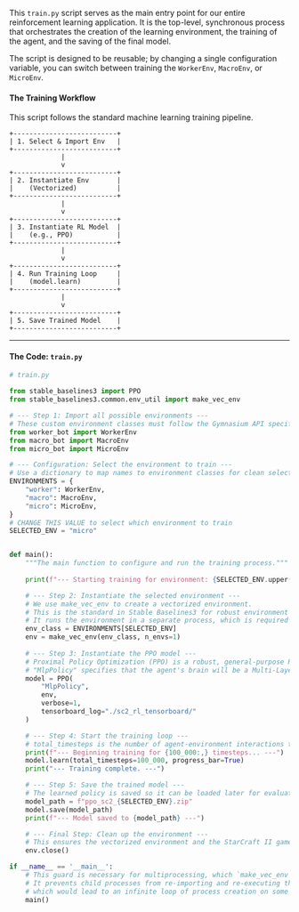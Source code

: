 This `train.py` script serves as the main entry point for our entire reinforcement learning application. It is the top-level, synchronous process that orchestrates the creation of the learning environment, the training of the agent, and the saving of the final model.

The script is designed to be reusable; by changing a single configuration variable, you can switch between training the `WorkerEnv`, `MacroEnv`, or `MicroEnv`.

#### **The Training Workflow**

This script follows the standard machine learning training pipeline.

```
+--------------------------+
| 1. Select & Import Env   |
+--------------------------+
             |
             v
+--------------------------+
| 2. Instantiate Env       |
|    (Vectorized)          |
+--------------------------+
             |
             v
+--------------------------+
| 3. Instantiate RL Model  |
|    (e.g., PPO)           |
+--------------------------+
             |
             v
+--------------------------+
| 4. Run Training Loop     |
|    (model.learn)         |
+--------------------------+
             |
             v
+--------------------------+
| 5. Save Trained Model    |
+--------------------------+
```

---

#### **The Code: `train.py`**

```python
# train.py

from stable_baselines3 import PPO
from stable_baselines3.common.env_util import make_vec_env

# --- Step 1: Import all possible environments ---
# These custom environment classes must follow the Gymnasium API specification.
from worker_bot import WorkerEnv
from macro_bot import MacroEnv
from micro_bot import MicroEnv

# --- Configuration: Select the environment to train ---
# Use a dictionary to map names to environment classes for clean selection.
ENVIRONMENTS = {
    "worker": WorkerEnv,
    "macro": MacroEnv,
    "micro": MicroEnv,
}
# CHANGE THIS VALUE to select which environment to train
SELECTED_ENV = "micro"


def main():
    """The main function to configure and run the training process."""
    
    print(f"--- Starting training for environment: {SELECTED_ENV.upper()} ---")

    # --- Step 2: Instantiate the selected environment ---
    # We use make_vec_env to create a vectorized environment.
    # This is the standard in Stable Baselines3 for robust environment handling.
    # It runs the environment in a separate process, which is required for StarCraft II.
    env_class = ENVIRONMENTS[SELECTED_ENV]
    env = make_vec_env(env_class, n_envs=1)
    
    # --- Step 3: Instantiate the PPO model ---
    # Proximal Policy Optimization (PPO) is a robust, general-purpose RL algorithm.
    # "MlpPolicy" specifies that the agent's brain will be a Multi-Layer Perceptron network.
    model = PPO(
        "MlpPolicy",
        env,
        verbose=1,
        tensorboard_log="./sc2_rl_tensorboard/"
    )

    # --- Step 4: Start the training loop ---
    # total_timesteps is the number of agent-environment interactions to perform.
    print(f"--- Beginning training for {100_000:,} timesteps... ---")
    model.learn(total_timesteps=100_000, progress_bar=True)
    print("--- Training complete. ---")

    # --- Step 5: Save the trained model ---
    # The learned policy is saved so it can be loaded later for evaluation.
    model_path = f"ppo_sc2_{SELECTED_ENV}.zip"
    model.save(model_path)
    print(f"--- Model saved to {model_path} ---")

    # --- Final Step: Clean up the environment ---
    # This ensures the vectorized environment and the StarCraft II game process are terminated.
    env.close()

if __name__ == '__main__':
    # This guard is necessary for multiprocessing, which `make_vec_env` uses.
    # It prevents child processes from re-importing and re-executing the main script,
    # which would lead to an infinite loop of process creation on some platforms.
    main()
```